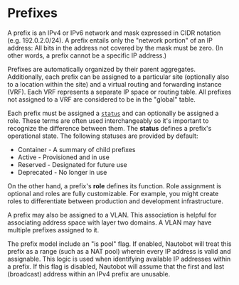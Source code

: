 # Prefixes

A prefix is an IPv4 or IPv6 network and mask expressed in CIDR notation (e.g. 192.0.2.0/24). A prefix entails only the "network portion" of an IP address: All bits in the address not covered by the mask must be zero. (In other words, a prefix cannot be a specific IP address.)

Prefixes are automatically organized by their parent aggregates. Additionally, each prefix can be assigned to a particular site (optionally also to a location within the site) and a virtual routing and forwarding instance (VRF). Each VRF represents a separate IP space or routing table. All prefixes not assigned to a VRF are considered to be in the "global" table.

Each prefix must be assigned a [`status`](https://nautobot.readthedocs.io/en/stable/models/extras/status/) and can optionally be assigned a role. These terms are often used interchangeably so it's important to recognize the difference between them. The **status** defines a prefix's operational state. The following statuses are provided by default:

* Container - A summary of child prefixes
* Active - Provisioned and in use
* Reserved - Designated for future use
* Deprecated - No longer in use

On the other hand, a prefix's **role** defines its function. Role assignment is optional and roles are fully customizable. For example, you might create roles to differentiate between production and development infrastructure.

A prefix may also be assigned to a VLAN. This association is helpful for associating address space with layer two domains. A VLAN may have multiple prefixes assigned to it.

The prefix model include an "is pool" flag. If enabled, Nautobot will treat this prefix as a range (such as a NAT pool) wherein every IP address is valid and assignable. This logic is used when identifying available IP addresses within a prefix. If this flag is disabled, Nautobot will assume that the first and last (broadcast) address within an IPv4 prefix are unusable.
